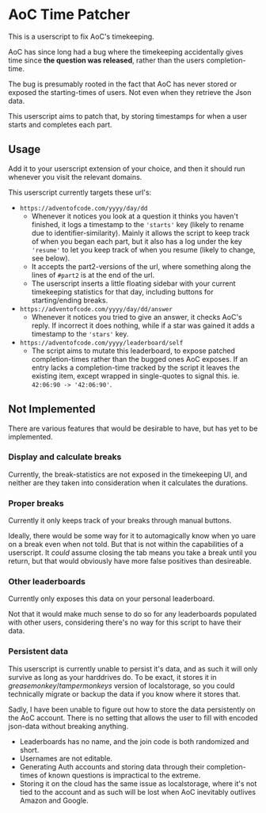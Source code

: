 # AoC Time Patcher

This is a userscript to fix AoC's timekeeping.

AoC has since long had a bug where the timekeeping accidentally gives time since **the question was released**, rather than the users completion-time.

The bug is presumably rooted in the fact that AoC has never stored or exposed the starting-times of users. Not even when they retrieve the Json data.

This userscript aims to patch that, by storing timestamps for when a user starts and completes each part.

## Usage

Add it to your userscript extension of your choice, and then it should run whenever you visit the relevant domains.

This userscript currently targets these url's:

* `https://adventofcode.com/yyyy/day/dd`
  * Whenever it notices you look at a question it thinks you haven't finished, it logs a timestamp to the `'starts'` key (likely to rename due to identifier-similarity). Mainly it allows the script to keep track of when you began each part, but it also has a log under the key `'resume'` to let you keep track of when you resume (likely to change, see below).
  * It accepts the part2-versions of the url, where something along the lines of `#part2` is at the end of the url.
  * The userscript inserts a little floating sidebar with your current timekeeping statistics for that day, including buttons for starting/ending breaks.
* `https://adventofcode.com/yyyy/day/dd/answer`
  * Whenever it notices you tried to give an answer, it checks AoC's reply. If incorrect it does nothing, while if a star was gained it adds a timestamp to the `'stars'` key.
* `https://adventofcode.com/yyyy/leaderboard/self`
  * The script aims to mutate this leaderboard, to expose patched completion-times rather than the bugged ones AoC exposes. If an entry lacks a completion-time tracked by the script it leaves the existing item, except wrapped in single-quotes to signal this. ie. `42:06:90 -> '42:06:90'`.

## Not Implemented
There are various features that would be desirable to have, but has yet to be implemented.

### Display and calculate breaks
Currently, the break-statistics are not exposed in the timekeeping UI, and neither are they taken into consideration when it calculates the durations.

### Proper breaks
Currently it only keeps track of your breaks through manual buttons.

Ideally, there would be some way for it to automagically know when yo uare on a break even when not told. But that is not within the capabilities of a userscript. It _could_ assume closing the tab means you take a break until you return, but that would obviously have more false positives than desireable.

### Other leaderboards
Currently only exposes this data on your personal leaderboard.

Not that it would make much sense to do so for any leaderboards populated with other users, considering there's no way for this script to have their data.

### Persistent data
This userscript is currently unable to persist it's data, and as such it will only survive as long as your harddrives do.
To be exact, it stores it in *greasemonkey*/*tampermonkeys* version of localstorage, so you could technically migrate or backup the data if you know where it stores that.

Sadly, I have been unable to figure out how to store the data persistently on the AoC account. There is no setting that allows the user to fill with encoded json-data without breaking anything.

* Leaderboards has no name, and the join code is both randomized and short.
* Usernames are not editable.
* Generating Auth accounts and storing data through their completion-times of known questions is impractical to the extreme.
* Storing it on the cloud has the same issue as localstorage, where it's not tied to the account and as such will be lost when AoC inevitably outlives Amazon and Google.

